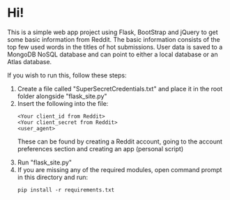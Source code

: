 # Hi!

This is a simple web app project using Flask, BootStrap and jQuery to get some basic information from Reddit. The basic information consists of the top few used words in the titles of hot submissions. User data is saved to a MongoDB NoSQL database and can point to either a local database or an Atlas database.

If you wish to run this, follow these steps:
<ol>
  <li>Create a file called "SuperSecretCredentials.txt" and place it in the root folder alongside "flask_site.py"
  <li>Insert the following into the file:
  
  ```
  <Your client_id from Reddit>
  <Your client_secret from Reddit>
  <user_agent>
  ```
  These can be found by creating a Reddit account, going to the account preferences section and creating an app (personal script)
  <li>Run "flask_site.py"
  <li>If you are missing any of the required modules, open command prompt in this directory and run:
  
  ```
  pip install -r requirements.txt
  ```
